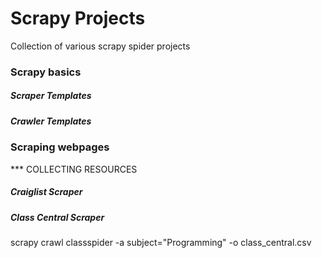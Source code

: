 # Scrapy Projects

Collection of various scrapy spider projects


### Scrapy basics

##### Scraper Templates
##### Crawler Templates

### Scraping webpages

*** COLLECTING RESOURCES


##### Craiglist Scraper 

##### Class Central Scraper
scrapy crawl classspider -a subject="Programming" -o class_central.csv